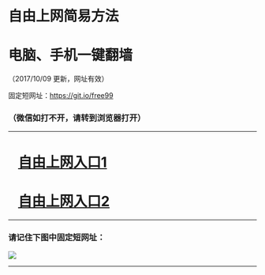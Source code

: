 ﻿# 自由上网简易方法

# 电脑、手机一键翻墙

（2017/10/09 更新，网址有效）

固定短网址：https://git.io/free99

### （微信如打不开，请转到浏览器打开）


***





# &nbsp;&nbsp; <a href="http://ft124179346.fwq-tz-1001.info/fwqtz01.html?t=10090012152 " target="_blank">自由上网入口1</a>
# &nbsp;&nbsp; <a href="http://ft2862431756.fwq-tz-1002.info/fwqtz02.html?t=10090019504 " target="_blank">自由上网入口2</a>
***

### 请记住下图中固定短网址：

<img src="https://s3-us-west-2.amazonaws.com/fwq-1001/yjfq-20170905okok.png" /> 


***

